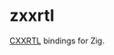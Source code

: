 # zxxrtl

[CXXRTL] bindings for Zig.

[CXXRTL]: https://yosyshq.readthedocs.io/projects/yosys/en/latest/cmd/write_cxxrtl.html
